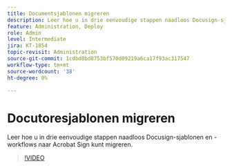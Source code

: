 ```yaml
---
title: Documentsjablonen migreren
description: Leer hoe u in drie eenvoudige stappen naadloos Docusign-sjablonen en -workflows naar Acrobat Sign kunt migreren
feature: Administration, Deploy
role: Admin
level: Intermediate
jira: KT-1854
topic-revisit: Administration
source-git-commit: 1cdbd8bd8753bf570d09219a6ca17f93ac317547
workflow-type: tm+mt
source-wordcount: '38'
ht-degree: 0%

---
```


# Docutoresjablonen migreren

Leer hoe u in drie eenvoudige stappen naadloos Docusign-sjablonen en -workflows naar Acrobat Sign kunt migreren.

>[!VIDEO](https://video.tv.adobe.com/v/3465280?quality=12&learn=on&hidetitle=true&captions=dut)
